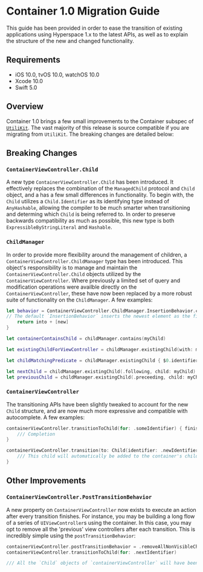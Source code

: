 # Container 1.0 Migration Guide

This guide has been provided in order to ease the transition of existing applications using Hyperspace 1.x to the latest APIs, as well as to explain the structure of the new and changed functionality.

## Requirements

- iOS 10.0, tvOS 10.0, watchOS 10.0
- Xcode 10.0
- Swift 5.0

## Overview

Container 1.0 brings a few small improvements to the Container subspec of [`UtiliKit`](https://github.com/BottleRocketStudios/iOS-UtiliKit). The vast majority of this release is source compatible if you are migrating from `UtiliKit`. The breaking changes are detailed below:


## Breaking Changes

### `ContainerViewController.Child`

A new type `ContainerViewController.Child` has been introduced. It effectively replaces the combination of the `ManagedChild` protocol and `Child` object, and a has a few small differences in functionality. To begin with, the `Child` utilizes a `Child.Identifier` as its identifying type instead of `AnyHashable`, allowing the compiler to be much smarter when transitioning and determing which `Child` is being referred to. In order to preserve backwards compatibility as much as possible, this new type is both `ExpressibleByStringLiteral` and `Hashable`.

### `ChildManager`

In order to provide more flexibility around the management of children, a `ContainerViewController.ChildManager` type has been introduced. This object's responsibility is to manage and maintain the `ContainerViewController.Child` objects utilized by the `ContainerViewController`. Where previously a limited set of query and modification operations were availble directly on the `ContainerViewController`, these have now been replaced by a more robust suite of functionality on the `ChildManager`. A few examples:

```swift
let behavior = ContainerViewController.ChildManager.InsertionBehavior.custom { into, new in
// The default `InsertionBehavior` inserts the newest element as the first child, and a `sorted` behavior is also available.
    return into + [new]
}

let containerContainsChild = childManager.contains(myChild)

let existingChildForViewController = childManager.existingChild(with: myViewController)

let childMatchingPredicate = childManager.existingChild { $0.identifier == .myIdentifier }

let nextChild = childManager.existingChild(.following, child: myChild)
let previousChild = childManager.existingChild(.preceeding, child: myChild)
```

### `ContainerViewController`

The transitioning APIs have been slightly tweaked to account for the new `Child` structure, and are now much more expressive and compatible with autocomplete. A few examples:

```swift 
containerViewController.transitionToChild(for: .someIdentifier) { finished in 
    /// Completion
}

containerViewController.transition(to: Child(identifier: .newIdentifier, viewController: myViewController) { finished in
    /// This child will automatically be added to the container's children if it is not already
}
```

## Other Improvements

### `ContainerViewController.PostTransitionBehavior`

A new property on `ContainerViewController` now exists to execute an action after every transition finishes. For instance, you may be building a long flow of a series of `UIViewController`s using the container. In this case, you may opt to remove all the 'previous' view controllers after each transition. This is incredibly simple using the `postTransitionBehavior`:

```swift
containerViewController.postTransitionBehavior = .removeAllNonVisibleChildren
containerViewController.transitionToChild(for: .nextIdentifier)

/// All the `Child` objects of `containerViewController` will have been removed from the container.
```



